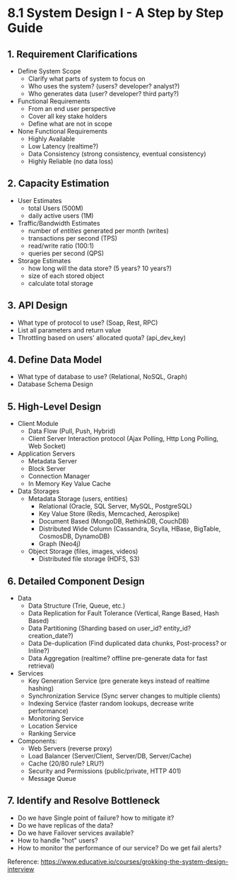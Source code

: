 # 8.1 System Design I - A Step by Step Guide

## 1. Requirement Clarifications

- Define System Scope
    - Clarify what parts of system to focus on
    - Who uses the system? (users? developer? analyst?)
    - Who generates data (user? developer? third party?)
- Functional Requirements
    - From an end user perspective
    - Cover all key stake holders
    - Define what are not in scope
- None Functional Requirements
    - Highly Available
    - Low Latency (realtime?)
    - Data Consistency (strong consistency, eventual consistency)
    - Highly Reliable (no data loss)

## 2. Capacity Estimation

- User Estimates
    - total Users (500M)
    - daily active users (1M)
- Traffic/Bandwidth Estimates
    - number of *entities* generated per month (writes)
    - transactions per second (TPS)
    - read/write ratio (100:1)
    - queries per second (QPS)
- Storage Estimates
    - how long will the data store? (5 years? 10 years?)
    - size of each stored object
    - calculate total storage

## 3. API Design

- What type of protocol to use?  (Soap, Rest, RPC)
- List all parameters and return value
- Throttling based on users' allocated quota? (api_dev_key)

## 4. Define Data Model

- What type of database to use? (Relational, NoSQL, Graph)
- Database Schema Design

## 5. High-Level Design

- Client Module
    - Data Flow (Pull, Push, Hybrid)
    - Client Server Interaction protocol (Ajax Polling, Http Long Polling, Web Socket)
- Application Servers
    - Metadata Server
    - Block Server
    - Connection Manager
    - In Memory Key Value Cache
- Data Storages
    - Metadata Storage (users, entities)
        - Relational (Oracle, SQL Server, MySQL, PostgreSQL)
        - Key Value Store (Redis, Memcached, Aerospike)
        - Document Based (MongoDB, RethinkDB, CouchDB)
        - Distributed Wide Column (Cassandra, Scylla, HBase, BigTable, CosmosDB, DynamoDB)
        - Graph (Neo4j)
    - Object Storage (files, images, videos)
        - Distributed file storage (HDFS, S3)

## 6. Detailed Component Design

- Data
    - Data Structure (Trie, Queue, etc.)
    - Data Replication for Fault Tolerance (Vertical, Range Based, Hash Based)
    - Data Partitioning (Sharding based on user_id? entity_id? creation_date?)
    - Data De-duplication (Find duplicated data chunks, Post-process? or Inline?)
    - Data Aggregation (realtime? offline pre-generate data for fast retrieval)
- Services
    - Key Generation Service (pre generate keys instead of realtime hashing)
    - Synchronization Service (Sync server changes to multiple clients)
    - Indexing Service (faster random lookups, decrease write performance)
    - Monitoring Service
    - Location Service
    - Ranking Service
- Components:
    - Web Servers (reverse proxy)
    - Load Balancer (Server/Client, Server/DB, Server/Cache)
    - Cache (20/80 rule? LRU?)
    - Security and Permissions (public/private, HTTP 401)
    - Message Queue

## 7. Identify and Resolve Bottleneck

- Do we have Single point of failure? how to mitigate it?
- Do we have replicas of the data?
- Do we have Failover services available?
- How to handle "hot" users?
- How to monitor the performance of our service? Do we get fail alerts?

Reference: https://www.educative.io/courses/grokking-the-system-design-interview